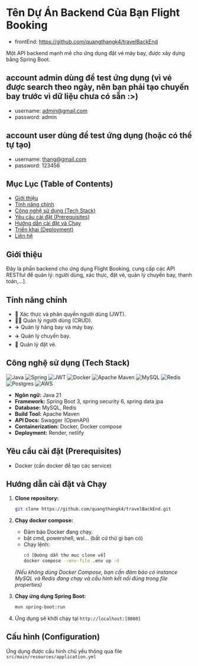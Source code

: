 # Tên Dự Án Backend Của Bạn Flight Booking

* frontEnd:  https://github.com/quangthangk4/travelBackEnd

<!-- [Optional] Thêm một câu mô tả ngắn gọn ở đây -->
Một API backend mạnh mẽ cho ứng dụng đặt vé máy bay, được xây dựng bằng Spring Boot.

## account admin dùng để test ứng dụng (vì vé được search theo ngày, nên bạn phải tạo chuyến bay trước vì dữ liệu chưa có sẵn :>)
- username: admin@gmail.com
- password: admin

## account user dùng để test ứng dụng (hoặc có thể tự tạo)
- username: thang@gmail.com
- password: 123456

<!-- [Optional] Thêm các значки (badges) ở đây nếu có: build status, coverage, license... -->
<!-- Ví dụ: [![Build Status](URL_BUILD_STATUS)](LINK_BUILD_JOB) -->
<!-- [![License: MIT](https://img.shields.io/badge/License-MIT-yellow.svg)](https://opensource.org/licenses/MIT) -->
## Mục Lục (Table of Contents)

- [Giới thiệu](#giới-thiệu)
- [Tính năng chính](#tính-năng-chính)
- [Công nghệ sử dụng (Tech Stack)](#công-nghệ-sử-dụng-tech-stack)
- [Yêu cầu cài đặt (Prerequisites)](#yêu-cầu-cài-đặt-prerequisites)
- [Hướng dẫn cài đặt và Chạy](#hướng-dẫn-cài-đặt-và-chạy)
- [Triển khai (Deployment)](#triển-khai-deployment)
- [Liên hệ](#liên-hệ)

## Giới thiệu

<!-- Mô tả chi tiết hơn về mục đích của dự án backend này. Nó giải quyết vấn đề gì? Cung cấp những dịch vụ cốt lõi nào cho frontend hoặc các hệ thống khác? -->
Đây là phần backend cho ứng dụng Flight Booking, cung cấp các API RESTful để quản lý: người dùng, xác thực, đặt vé, quản lý chuyến bay, thanh toán,...].

## Tính năng chính

- 🔐 Xác thực và phân quyền người dùng (JWT).
- 🧑‍💻 Quản lý người dùng (CRUD).
- ✈️ Quản lý hãng bay và máy bay.
- ✈️ Quản lý chuyến bay.
- 🎫 Quản lý đặt vé.

## Công nghệ sử dụng (Tech Stack)

<!-- Sử dụng lại các badge bạn đã có hoặc liệt kê dạng text -->
![Java](https://img.shields.io/badge/java-%23ED8B00.svg?style=flat&logo=java&logoColor=white) ![Spring](https://img.shields.io/badge/spring-%236DB33F.svg?style=flat&logo=spring&logoColor=white) ![JWT](https://img.shields.io/badge/JWT-black?style=flat&logo=JSON%20web%20tokens) ![Docker](https://img.shields.io/badge/docker-%230db7ed.svg?style=flat&logo=docker&logoColor=white) ![Apache Maven](https://img.shields.io/badge/Apache%20Maven-C71A36?style=flat&logo=Apache%20Maven&logoColor=white) <!-- Hoặc Gradle nếu dùng Gradle --> ![MySQL](https://img.shields.io/badge/mysql-%2300f.svg?style=flat&logo=mysql&logoColor=white) <!-- Hoặc TiDB nếu muốn ghi rõ --> ![Redis](https://img.shields.io/badge/redis-%23DD0031.svg?style=flat&logo=redis&logoColor=white) ![Postgres](https://img.shields.io/badge/postgres-%23316192.svg?style=flat&logo=postgresql&logoColor=white) ![AWS](https://img.shields.io/badge/AWS-%23FF9900.svg?style=flat&logo=amazon-aws&logoColor=white) <!-- Nếu dùng dịch vụ AWS khác ngoài TiDB -->
<!-- Thêm các công nghệ khác nếu cần -->

- **Ngôn ngữ:** Java 21
- **Framework:** Spring Boot 3, spring security 6, spring data jpa
- **Database:** MySQL, Redis 
- **Build Tool:** Apache Maven 
- **API Docs:** Swagger (OpenAPI)
- **Containerization:** Docker, Docker compose
- **Deployment:** Render, netlify

## Yêu cầu cài đặt (Prerequisites)
<!-- Liệt kê các phần mềm cần cài đặt trên máy để chạy dự án local -->
- Docker (cần docker để tạo các service)

## Hướng dẫn cài đặt và Chạy

1.  **Clone repository:**
    ```bash
    git clone https://github.com/quangthangk4/travelBackEnd.git
    ```

3.  **Chạy docker compose:**
    *   Đảm bảo Docker đang chạy.
    *   bật cmd, powershell, wsl... (bất cứ thứ gì bạn có)
    *   Chạy lệnh:
        ```bash
        cd [Đường dẫn thư mục clone về]
        docker compose --env-file .env up -d
        ```
    *(Nếu không dùng Docker Compose, bạn cần đảm bảo có instance MySQL và Redis đang chạy và cấu hình kết nối đúng trong file properties)*

5.  **Chạy ứng dụng Spring Boot:**
    ```bash
    mvn spring-boot:run
    ```

6.  Ứng dụng sẽ khởi chạy tại `http://localhost:[8080]` 

## Cấu hình (Configuration)
<!-- Giải thích cách cấu hình ứng dụng, thường là qua file application.properties/yml hoặc biến môi trường -->
Ứng dụng được cấu hình chủ yếu thông qua file `src/main/resources/application.yml`

